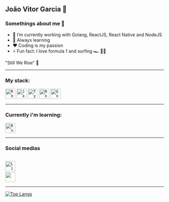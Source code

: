 ## João Vitor Garcia 👋

### Somethings about me 👦

- 📘 I’m currently working with Golang, ReactJS, React Native and NodeJS
- 💎 Always learning 
- ❤ Coding is my passion 
- ⚡ Fun fact: I love formula 1 and surfing 🏎 🏄🏽


"Still We Rise" 💜


--------------------------------------------------------------------------------------------------------

### My stack:

<code><img height="32" src="https://cdn4.iconfinder.com/data/icons/logos-3/600/React.js_logo-512.png" alt="ReactJS"/></code>
<code><img height="32" src="https://www.freepnglogos.com/uploads/javascript-png/javascript-vector-logo-yellow-png-transparent-javascript-vector-12.png" alt="JavaScript"/></code>
<code><img height="32" src="https://cdn.iconscout.com/icon/free/png-512/typescript-1174965.png" alt="TypeScript"/></code>
<code><img height="32" src="https://cdn4.iconfinder.com/data/icons/logos-and-brands/512/233_Node_Js_logo-512.png" alt="NodeJS" /></code>
<code><img height="32" src="https://go.dev/blog/go-brand/Go-Logo/SVG/Go-Logo_Blue.svg" alt="Golang"/></code>

--------------------------------------------------------------------------------------------------------

### Currently i'm learning:

<code><img height="32" src="https://static-00.iconduck.com/assets.00/rust-icon-2048x2048-x341msji.png" alt="Rust"/></code>

--------------------------------------------------------------------------------------------------------


### Social medias 

<code><a href="https://www.linkedin.com/in/jo%C3%A3o-vitor-garcia-89bba81b1/"> <img height="32" src="https://cdn2.iconfinder.com/data/icons/social-media-applications/64/social_media_applications_14-linkedin-256.png" alt="LinkedIn"/></a></code>
<code><a href="https://www.instagram.com/joaov_d3v/"> <img height="32" src="https://cdn2.iconfinder.com/data/icons/social-media-2285/512/1_Instagram_colored_svg_1-256.png"/> </a></code>

---------------------------------------------------------------------------------------------------------

[![Top Langs](https://github-readme-stats.vercel.app/api/top-langs/?username=joao-garcia404&layout=compact)](https://github.com/joao-garcia404/github-readme-stats)
